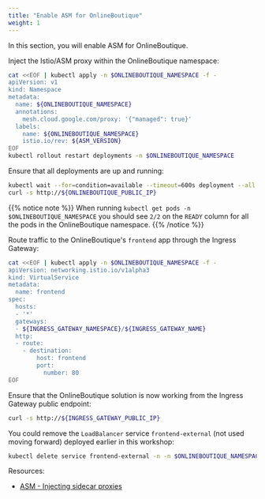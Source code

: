 ```yaml
---
title: "Enable ASM for OnlineBoutique"
weight: 1
---
```

In this section, you will enable ASM for OnlineBoutique.

Inject the Istio/ASM proxy within the OnlineBoutique namespace:
```Bash
cat <<EOF | kubectl apply -n $ONLINEBOUTIQUE_NAMESPACE -f -
apiVersion: v1
kind: Namespace
metadata:
  name: ${ONLINEBOUTIQUE_NAMESPACE}
  annotations:
    mesh.cloud.google.com/proxy: '{"managed": true}'
  labels:
    name: ${ONLINEBOUTIQUE_NAMESPACE}
    istio.io/rev: ${ASM_VERSION}
EOF
kubectl rollout restart deployments -n $ONLINEBOUTIQUE_NAMESPACE
```

Ensure that all deployments are up and running:
```Bash
kubectl wait --for=condition=available --timeout=600s deployment --all -n $ONLINEBOUTIQUE_NAMESPACE
curl -s http://${ONLINEBOUTIQUE_PUBLIC_IP}
```

{{% notice note %}}
When running `kubectl get pods -n $ONLINEBOUTIQUE_NAMESPACE` you should see `2/2` on the `READY` column for all the pods in the OnlineBoutique namespace.
{{% /notice %}}

Route traffic to the OnlineBoutique's `frontend` app through the Ingress Gateway:
```Bash
cat <<EOF | kubectl apply -n $ONLINEBOUTIQUE_NAMESPACE -f -
apiVersion: networking.istio.io/v1alpha3
kind: VirtualService
metadata:
  name: frontend
spec:
  hosts:
  - '*'
  gateways:
  - ${INGRESS_GATEWAY_NAMESPACE}/${INGRESS_GATEWAY_NAME}
  http:
  - route:
    - destination:
        host: frontend
        port:
          number: 80
EOF
```

Ensure that the OnlineBoutique solution is now working from the Ingress Gateway public endpoint:
```Bash
curl -s http://${INGRESS_GATEWAY_PUBLIC_IP}
```

You could remove the `LoadBalancer` service `frontend-external` (not used moving forward) deployed earlier in this workshop:
```Bash
kubectl delete service frontend-external -n -n $ONLINEBOUTIQUE_NAMESPACE
```

Resources:
- [ASM - Injecting sidecar proxies](https://cloud.google.com/service-mesh/docs/proxy-injection)